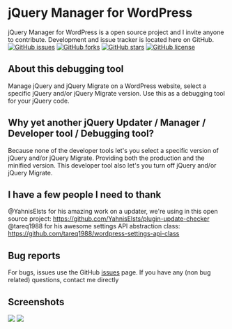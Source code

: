 # jQuery Manager for WordPress
jQuery Manager for WordPress is a open source project and I invite anyone to contribute.
Development and issue tracker is located here on GitHub.
[![GitHub issues](https://img.shields.io/github/issues/Remzi1993/wp-jquery-manager.svg)](https://github.com/Remzi1993/wp-jquery-manager/issues)
[![GitHub forks](https://img.shields.io/github/forks/Remzi1993/wp-jquery-manager.svg)](https://github.com/Remzi1993/wp-jquery-manager/network)
[![GitHub stars](https://img.shields.io/github/stars/Remzi1993/wp-jquery-manager.svg)](https://github.com/Remzi1993/wp-jquery-manager/stargazers)
[![GitHub license](https://img.shields.io/badge/license-GPLv3-blue.svg)](https://github.com/Remzi1993/wp-jquery-manager/blob/master/LICENSE)

## About this debugging tool
Manage jQuery and jQuery Migrate on a WordPress website, select a specific jQuery and/or jQuery Migrate version. Use this as a debugging tool for your jQuery code.

## Why yet another jQuery Updater / Manager / Developer tool / Debugging tool?
Because none of the developer tools let's you select a specific version of jQuery and/or jQuery Migrate. Providing both the production and the minified version.
This developer tool also let's you turn off jQuery and/or jQuery Migrate.

## I have a few people I need to thank
@YahnisElsts for his amazing work on a updater, we're using in this open source project: https://github.com/YahnisElsts/plugin-update-checker <br>
@tareq1988 for his awesome settings API abstraction class: https://github.com/tareq1988/wordpress-settings-api-class <br>

## Bug reports
For bugs, issues use the GitHub [issues](https://github.com/Remzi1993/wp-jquery-manager/issues) page.
If you have any (non bug related) questions, contact me directly

## Screenshots
<img src="https://raw.githubusercontent.com/Remzi1993/wp-jquery-manager/master/assets/img/screenshot-1.png">
<img src="https://raw.githubusercontent.com/Remzi1993/wp-jquery-manager/master/assets/img/screenshot-2.png">
